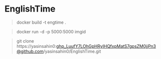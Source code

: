# EnglishTime

>docker build -t engtime .
  
>docker run -d -p 5000:5000 imgid

>git clone https://yasinsahin0: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@github.com/yasinsahin0/EnglishTime.git
